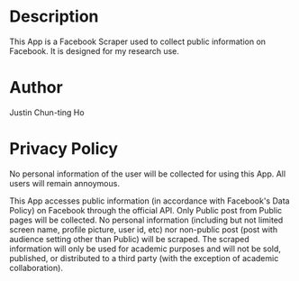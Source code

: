 # Description
This App is a Facebook Scraper used to collect public information on Facebook. It is designed for my research use.

# Author
Justin Chun-ting Ho

# Privacy Policy
No personal information of the user will be collected for using this App. All users will remain annoymous.

This App accesses public information (in accordance with Facebook's Data Policy) on Facebook through the official API. Only Public post from Public pages will be collected. No personal information (including but not limited screen name, profile picture, user id, etc) nor non-public post (post with audience setting other than Public) will be scraped. The scraped information will only be used for academic purposes and will not be sold, published, or distributed to a third party (with the exception of academic collaboration).
